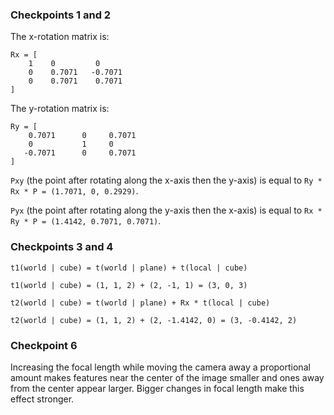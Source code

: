 ### Checkpoints 1 and 2

The x-rotation matrix is:
```
Rx = [
    1    0         0
    0    0.7071   -0.7071
    0    0.7071    0.7071
]
```

The y-rotation matrix is:
```
Ry = [
    0.7071      0     0.7071
    0           1     0
   -0.7071      0     0.7071
]
```

`Pxy` (the point after rotating along the x-axis then the y-axis) is equal to `Ry * Rx * P = (1.7071, 0, 0.2929)`.

`Pyx` (the point after rotating along the y-axis then the x-axis) is equal to `Rx * Ry * P = (1.4142, 0.7071, 0.7071)`.

### Checkpoints 3 and 4
`t1(world | cube) = t(world | plane) + t(local | cube)`

`t1(world | cube) = (1, 1, 2) + (2, -1, 1) = (3, 0, 3)`

`t2(world | cube) = t(world | plane) + Rx * t(local | cube)`

`t2(world | cube) = (1, 1, 2) + (2, -1.4142, 0) = (3, -0.4142, 2)`

### Checkpoint 6
Increasing the focal length while moving the camera away a proportional amount makes features near the center of the image smaller and ones away from the center appear larger. Bigger changes in focal length make this effect stronger.